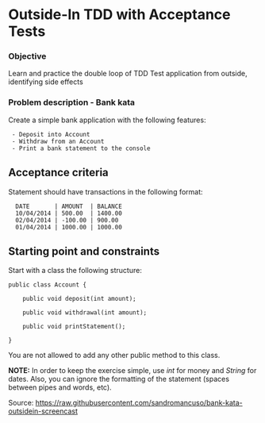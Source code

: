 Outside-In TDD with Acceptance Tests
====================================
 
### Objective

Learn and practice the double loop of TDD
Test application from outside, identifying side effects
 
### Problem description - Bank kata
 
Create a simple bank application with the following features:

     - Deposit into Account
     - Withdraw from an Account
     - Print a bank statement to the console
 
## Acceptance criteria

Statement should have transactions in the following format:

```
  DATE       | AMOUNT  | BALANCE
  10/04/2014 | 500.00  | 1400.00
  02/04/2014 | -100.00 | 900.00
  01/04/2014 | 1000.00 | 1000.00
```

## Starting point and constraints

Start with a class the following structure:

    public class Account {

        public void deposit(int amount);

        public void withdrawal(int amount);

        public void printStatement();

    }

You are not allowed to add any other public method to this class.

**NOTE:** In order to keep the exercise simple, use _int_ for money and _String_ for dates.
Also, you can ignore the formatting of the statement (spaces between pipes and words, etc).

Source: https://raw.githubusercontent.com/sandromancuso/bank-kata-outsidein-screencast